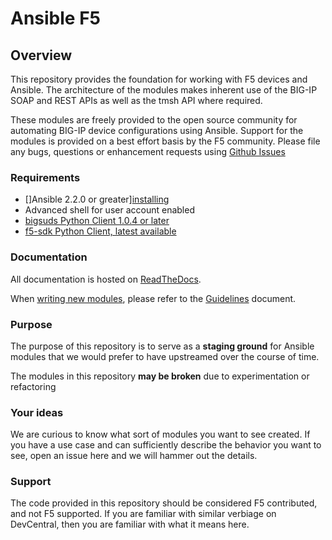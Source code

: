 # Ansible F5

## Overview

This repository provides the foundation for working with F5 devices and Ansible.
The architecture of the modules makes inherent use of the BIG-IP SOAP and REST
APIs as well as the tmsh API where required.

These modules are freely provided to the open source community for automating
BIG-IP device configurations using Ansible. Support for the modules is provided
on a best effort basis by the F5 community. Please file any bugs, questions or
enhancement requests using [Github Issues](https://github.com/F5Networks/f5-ansible/issues)

### Requirements

* []Ansible 2.2.0 or greater][installing]
* Advanced shell for user account enabled
* [bigsuds Python Client 1.0.4 or later][bigsuds]
* [f5-sdk Python Client, latest available][f5-sdk]

### Documentation

All documentation is hosted on [ReadTheDocs][readthedocs].

When [writing new modules][writingnew], please refer to the
[Guidelines][guidelines] document.

### Purpose

The purpose of this repository is to serve as a **staging ground** for Ansible
modules that we would prefer to have upstreamed over the course of time.

The modules in this repository **may be broken** due to experimentation
or refactoring

### Your ideas

We are curious to know what sort of modules you want to see created. If you have
a use case and can sufficiently describe the behavior you want to see, open
an issue here and we will hammer out the details.

### Support

The code provided in this repository should be considered F5 contributed, and
not F5 supported. If you are familiar with similar verbiage on DevCentral, then
you are familiar with what it means here.


[bigsuds]: https://pypi.python.org/pypi/bigsuds/
[f5-sdk]: https://pypi.python.org/pypi/f5-sdk/
[readthedocs]: https://f5-ansible.readthedocs.io/en/latest/
[guidelines]: https://f5-ansible.readthedocs.io/en/latest/development/guidelines.html
[writingnew]: https://f5-ansible.readthedocs.io/en/latest/development/writing-a-module.html
[installing]: https://f5-ansible.readthedocs.io/en/latest/usage/getting_started.html#installing-ansible